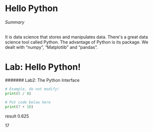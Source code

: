 # Hello Python
###### Summary
It is data science that stores and manipulates data. 
There's a great data science tool called Python. 
The advantage of Python is its package. 
We dealt with “numpy”, “Matplotlib” and “pandas”.

# Lab: Hello Python!

####### Lab2: The Python Interface
```python
# Example, do not modify!
print(5 / 8)

# Put code below here
print(7 + 10)
```
result
0.625

17

###### 
```python
